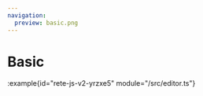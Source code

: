 ```yaml
---
navigation:
  preview: basic.png
---
```


# Basic

:example{id="rete-js-v2-yrzxe5" module="/src/editor.ts"}

